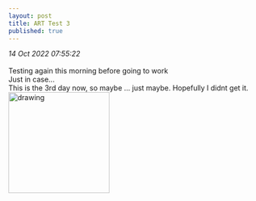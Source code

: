 ```yaml
---
layout: post
title: ART Test 3
published: true
---
```

_14 Oct 2022 07:55:22_
<br>
<br>
Testing again this morning before going to work
<br>
Just in case...
<br>
This is the 3rd day now, so maybe ... just maybe. Hopefully I didnt get it.
<br>
<img src="https://drive.google.com/uc?export=view&id=1CXpj5zNnbhUs1lmJ3B56ReKoRPa-Yj62" alt="drawing" width="200"/>
